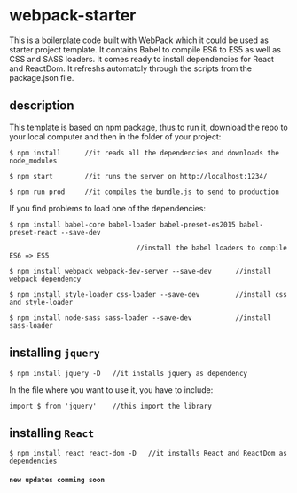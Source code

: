 # webpack-starter
This is a boilerplate code built with WebPack which it could be used as starter project template. It contains Babel to compile ES6 to ES5 as well as CSS and SASS loaders. It comes ready to install dependencies for React and ReactDom. It refreshs automatcly through the scripts from the package.json file.

## description
This template is based on npm package, thus to run it, download the repo to your local computer and then in the folder of your project:
```
$ npm install      //it reads all the dependencies and downloads the node_modules

$ npm start        //it runs the server on http://localhost:1234/

$ npm run prod     //it compiles the bundle.js to send to production
```
If you find problems to load one of the dependencies:
```
$ npm install babel-core babel-loader babel-preset-es2015 babel-preset-react --save-dev

                                //install the babel loaders to compile ES6 => ES5

$ npm install webpack webpack-dev-server --save-dev      //install webpack dependency

$ npm install style-loader css-loader --save-dev         //install css and style-loader

$ npm install node-sass sass-loader --save-dev           //install sass-loader
```

## installing `jquery`
```
$ npm install jquery -D   //it installs jquery as dependency
```
In the file where you want to use it, you have to include:
```
import $ from 'jquery'    //this import the library
```

## installing `React`
```
$ npm install react react-dom -D   //it installs React and ReactDom as dependencies
```

#### `new updates comming soon`
